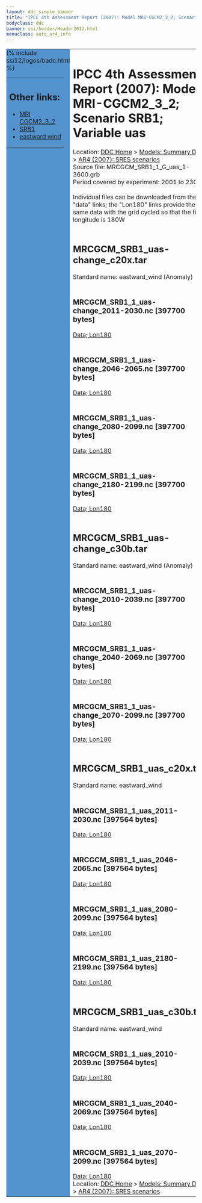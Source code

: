 ```yaml
---
layout: ddc_simple_banner
title: "IPCC 4th Assessment Report (2007): Model MRI-CGCM2_3_2; Scenario SRB1; Variable uas"
bodyclass: ddc
banner: ssi/header/Header2012.html
menuclass: auto_ar4_info
---
```



<table width="100%" border="0" cellspacing="0" cellpadding="0" style="border-collapse: collapse;">
<tr style="margin:0;padding:0;border:0;">
<td style="margin:0;padding:0;border:0;height:1pt;width:150pt;background:#5492CD;" valign="top" >

<div id="lh-col2" class="auto_ar4_info">
<table class="menumain" bgcolor="#5492CD" cellspacing="0" width="100%" border="0">
<tr><td>
<h2> Other links:</h2>
<ul>
<li><a href="/auto/ar4/model-MRI-CGCM2_3_2.html">MRI<br/>CGCM2_3_2</a></li>
<li><a href="/auto/ar4/scenario-SRB1.html">SRB1</a></li>
<li><a href="/auto/ar4/var-eastward_wind.html">eastward wind</a></li>
</ul>
</td></tr>
{% include ssi12/logos/badc.html %}
</table>
</div>
</td>
<td><h1>IPCC 4th Assessment Report (2007): Model MRI-CGCM2_3_2; Scenario SRB1; Variable uas</h1>

<!-- Breadcrumb1 -->
<div id="breadcrumb1" align="left">
Location: <a href="/index.html">DDC Home</a> > <a href="/sim/gcm_clim/">Models: Summary Data</a>
> <a href="/sim/gcm_clim/SRES_AR4/index.html">AR4 (2007): SRES scenarios</a>
</div>
<!-- End of Breadcrumb1 -->Source file: MRCGCM_SRB1_1_G_uas_1-3600.grb
<br/>
Period covered by experiment: 2001 to 2300<br/>
<br/>Individual files can be downloaded from the "data" links; the "Lon180" links provide the same data
         with the grid cycled so that the first longitude is 180W<br/>
<br/><h2>MRCGCM_SRB1_uas-change_c20x.tar</h2>
Standard name: eastward_wind (Anomaly)<br>
<br/><h3>MRCGCM_SRB1_1_uas-change_2011-2030.nc [397700 bytes]</h3>
<a href="http://apps.ipcc-data.org/cgi-bin/downl/ar4_nc/uas/MRCGCM_SRB1_1_uas-change_2011-2030.nc">Data; </a><a href="http://apps.ipcc-data.org/cgi-bin/downl/ar4_nc/uas/MRCGCM_SRB1_1_uas-change_2011-2030.cyto180.nc"> Lon180</a><br/>
<br/><h3>MRCGCM_SRB1_1_uas-change_2046-2065.nc [397700 bytes]</h3>
<a href="http://apps.ipcc-data.org/cgi-bin/downl/ar4_nc/uas/MRCGCM_SRB1_1_uas-change_2046-2065.nc">Data; </a><a href="http://apps.ipcc-data.org/cgi-bin/downl/ar4_nc/uas/MRCGCM_SRB1_1_uas-change_2046-2065.cyto180.nc"> Lon180</a><br/>
<br/><h3>MRCGCM_SRB1_1_uas-change_2080-2099.nc [397700 bytes]</h3>
<a href="http://apps.ipcc-data.org/cgi-bin/downl/ar4_nc/uas/MRCGCM_SRB1_1_uas-change_2080-2099.nc">Data; </a><a href="http://apps.ipcc-data.org/cgi-bin/downl/ar4_nc/uas/MRCGCM_SRB1_1_uas-change_2080-2099.cyto180.nc"> Lon180</a><br/>
<br/><h3>MRCGCM_SRB1_1_uas-change_2180-2199.nc [397700 bytes]</h3>
<a href="http://apps.ipcc-data.org/cgi-bin/downl/ar4_nc/uas/MRCGCM_SRB1_1_uas-change_2180-2199.nc">Data; </a><a href="http://apps.ipcc-data.org/cgi-bin/downl/ar4_nc/uas/MRCGCM_SRB1_1_uas-change_2180-2199.cyto180.nc"> Lon180</a><br/>
<br/><h2>MRCGCM_SRB1_uas-change_c30b.tar</h2>
Standard name: eastward_wind (Anomaly)<br>
<br/><h3>MRCGCM_SRB1_1_uas-change_2010-2039.nc [397700 bytes]</h3>
<a href="http://apps.ipcc-data.org/cgi-bin/downl/ar4_nc/uas/MRCGCM_SRB1_1_uas-change_2010-2039.nc">Data; </a><a href="http://apps.ipcc-data.org/cgi-bin/downl/ar4_nc/uas/MRCGCM_SRB1_1_uas-change_2010-2039.cyto180.nc"> Lon180</a><br/>
<br/><h3>MRCGCM_SRB1_1_uas-change_2040-2069.nc [397700 bytes]</h3>
<a href="http://apps.ipcc-data.org/cgi-bin/downl/ar4_nc/uas/MRCGCM_SRB1_1_uas-change_2040-2069.nc">Data; </a><a href="http://apps.ipcc-data.org/cgi-bin/downl/ar4_nc/uas/MRCGCM_SRB1_1_uas-change_2040-2069.cyto180.nc"> Lon180</a><br/>
<br/><h3>MRCGCM_SRB1_1_uas-change_2070-2099.nc [397700 bytes]</h3>
<a href="http://apps.ipcc-data.org/cgi-bin/downl/ar4_nc/uas/MRCGCM_SRB1_1_uas-change_2070-2099.nc">Data; </a><a href="http://apps.ipcc-data.org/cgi-bin/downl/ar4_nc/uas/MRCGCM_SRB1_1_uas-change_2070-2099.cyto180.nc"> Lon180</a><br/>
<br/><h2>MRCGCM_SRB1_uas_c20x.tar</h2>
Standard name: eastward_wind<br>
<br/><h3>MRCGCM_SRB1_1_uas_2011-2030.nc [397564 bytes]</h3>
<a href="http://apps.ipcc-data.org/cgi-bin/downl/ar4_nc/uas/MRCGCM_SRB1_1_uas_2011-2030.nc">Data; </a><a href="http://apps.ipcc-data.org/cgi-bin/downl/ar4_nc/uas/MRCGCM_SRB1_1_uas_2011-2030.cyto180.nc"> Lon180</a><br/>
<br/><h3>MRCGCM_SRB1_1_uas_2046-2065.nc [397564 bytes]</h3>
<a href="http://apps.ipcc-data.org/cgi-bin/downl/ar4_nc/uas/MRCGCM_SRB1_1_uas_2046-2065.nc">Data; </a><a href="http://apps.ipcc-data.org/cgi-bin/downl/ar4_nc/uas/MRCGCM_SRB1_1_uas_2046-2065.cyto180.nc"> Lon180</a><br/>
<br/><h3>MRCGCM_SRB1_1_uas_2080-2099.nc [397564 bytes]</h3>
<a href="http://apps.ipcc-data.org/cgi-bin/downl/ar4_nc/uas/MRCGCM_SRB1_1_uas_2080-2099.nc">Data; </a><a href="http://apps.ipcc-data.org/cgi-bin/downl/ar4_nc/uas/MRCGCM_SRB1_1_uas_2080-2099.cyto180.nc"> Lon180</a><br/>
<br/><h3>MRCGCM_SRB1_1_uas_2180-2199.nc [397564 bytes]</h3>
<a href="http://apps.ipcc-data.org/cgi-bin/downl/ar4_nc/uas/MRCGCM_SRB1_1_uas_2180-2199.nc">Data; </a><a href="http://apps.ipcc-data.org/cgi-bin/downl/ar4_nc/uas/MRCGCM_SRB1_1_uas_2180-2199.cyto180.nc"> Lon180</a><br/>
<br/><h2>MRCGCM_SRB1_uas_c30b.tar</h2>
Standard name: eastward_wind<br>
<br/><h3>MRCGCM_SRB1_1_uas_2010-2039.nc [397564 bytes]</h3>
<a href="http://apps.ipcc-data.org/cgi-bin/downl/ar4_nc/uas/MRCGCM_SRB1_1_uas_2010-2039.nc">Data; </a><a href="http://apps.ipcc-data.org/cgi-bin/downl/ar4_nc/uas/MRCGCM_SRB1_1_uas_2010-2039.cyto180.nc"> Lon180</a><br/>
<br/><h3>MRCGCM_SRB1_1_uas_2040-2069.nc [397564 bytes]</h3>
<a href="http://apps.ipcc-data.org/cgi-bin/downl/ar4_nc/uas/MRCGCM_SRB1_1_uas_2040-2069.nc">Data; </a><a href="http://apps.ipcc-data.org/cgi-bin/downl/ar4_nc/uas/MRCGCM_SRB1_1_uas_2040-2069.cyto180.nc"> Lon180</a><br/>
<br/><h3>MRCGCM_SRB1_1_uas_2070-2099.nc [397564 bytes]</h3>
<a href="http://apps.ipcc-data.org/cgi-bin/downl/ar4_nc/uas/MRCGCM_SRB1_1_uas_2070-2099.nc">Data; </a><a href="http://apps.ipcc-data.org/cgi-bin/downl/ar4_nc/uas/MRCGCM_SRB1_1_uas_2070-2099.cyto180.nc"> Lon180</a><br/>
<!-- Breadcrumb2 -->
<div id="breadcrumb2" align="left">
Location: <a href="/index.html">DDC Home</a> > <a href="/sim/gcm_clim/">Models: Summary Data</a>
> <a href="/sim/gcm_clim/SRES_AR4/index.html">AR4 (2007): SRES scenarios</a>
</div>
<!-- End of Breadcrumb2 --></td></tr></table>
